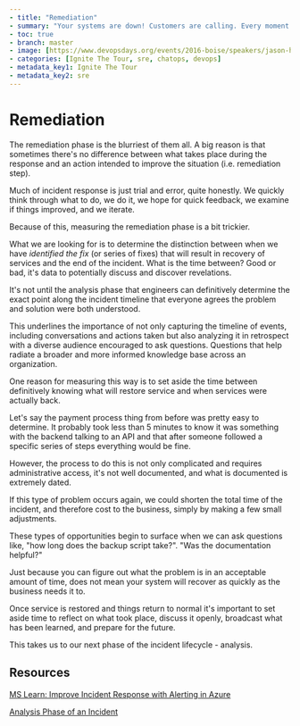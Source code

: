 ```yaml
---
- title: "Remediation"
- summary: "Your systems are down! Customers are calling. Every moment counts. What do you do?"
- toc: true
- branch: master
- image: [https://www.devopsdays.org/events/2016-boise/speakers/jason-hand.jpg]
- categories: [Ignite The Tour, sre, chatops, devops]
- metadata_key1: Ignite The Tour
- metadata_key2: sre
---
```


# Remediation

The remediation phase is the blurriest of them all. A big reason is that sometimes there's no difference between what takes place during the response and an action intended to improve the situation (i.e. remediation step).

Much of incident response is just trial and error, quite honestly. We quickly think through what to do, we do it, we hope for quick feedback, we examine if things improved, and we iterate.

Because of this, measuring the remediation phase is a bit trickier.

What we are looking for is to determine the distinction between when we have *identified the fix* (or series of fixes) that will result in recovery of services and the end of the incident. What is the time between? Good or bad, it's data to potentially discuss and discover revelations.

It's not until the analysis phase that engineers can definitively determine the exact point along the incident timeline that everyone agrees the problem and solution were both understood. 

This underlines the importance of not only capturing the timeline of events, including conversations and actions taken but also analyzing it in retrospect with a diverse audience encouraged to ask questions. Questions that help radiate a broader and more informed knowledge base across an organization.

One reason for measuring this way is to set aside the time between definitively knowing what will restore service and when services were actually back.

Let's say the payment process thing from before was pretty easy to determine. It probably took less than 5 minutes to know it was something with the backend talking to an API and that after someone followed a specific series of steps everything would be fine.

However, the process to do this is not only complicated and requires administrative access, it's not well documented, and what is documented is extremely dated.

If this type of problem occurs again, we could shorten the total time of the incident, and therefore cost to the business, simply by making a few small adjustments.

These types of opportunities begin to surface when we can ask questions like, "how long does the backup script take?". "Was the documentation helpful?"

Just because you can figure out what the problem is in an acceptable amount of time, does not mean your system will recover as quickly as the business needs it to.

Once service is restored and things return to normal it's important to set aside time to reflect on what took place, discuss it openly, broadcast what has been learned, and prepare for the future.

This takes us to our next phase of the incident lifecycle - analysis.

## Resources

[MS Learn: Improve Incident Response with Alerting in Azure](https://docs.microsoft.com/en-us/learn/modules/incident-response-with-alerting-on-azure/)

[Analysis Phase of an Incident](2020-03-04-Analysis.html)
